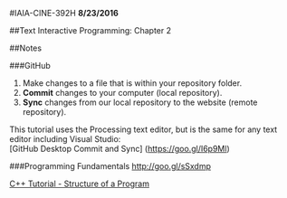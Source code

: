 #IAIA-CINE-392H
**8/23/2016**

##Text
Interactive Programming: Chapter 2   
  
##Notes

###GitHub 
1. Make changes to a file that is within your repository folder.  
2. **Commit** changes to your computer (local repository).  
3. **Sync** changes from our local repository to the website (remote repository). 

This tutorial uses the Processing text editor, but is the same for any text editor including Visual Studio:   
[GitHub Desktop Commit and Sync] (https://goo.gl/I6p9Ml)

###Programming Fundamentals 
http://goo.gl/sSxdmp  

[C++ Tutorial - Structure of a Program](http://www.cplusplus.com/doc/tutorial/program_structure/)  